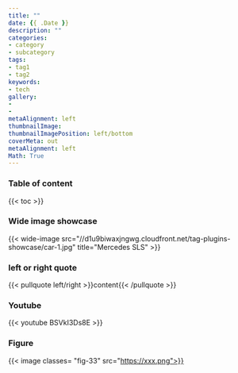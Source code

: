 ```yaml
---
title: ""
date: {{ .Date }}
description: ""
categories:
- category
- subcategory
tags:
- tag1
- tag2
keywords:
- tech
gallery:
-
-
metaAlignment: left
thumbnailImage:
thumbnailImagePosition: left/bottom
coverMeta: out
metaAlignment: left
Math: True
---
```


<!--more-->
### Table of content
{{< toc >}}

### Wide image showcase
{{< wide-image src="//d1u9biwaxjngwg.cloudfront.net/tag-plugins-showcase/car-1.jpg" title="Mercedes SLS" >}}

### left or right quote
{{< pullquote left/right >}}content{{< /pullquote >}}

### Youtube
{{< youtube BSVkI3Ds8E >}}

### Figure
{{< image classes= "fig-33" src="https://xxx.png">}}
